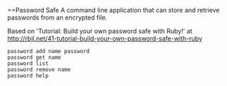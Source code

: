 ==Password Safe
A command line application that can store and retrieve passwords from an encrypted file.

Based on 'Tutorial: Build your own password safe with Ruby!' at http://rbjl.net/41-tutorial-build-your-own-password-safe-with-ruby

    password add name password
    password get name
    password list
    password remove name
    password help

